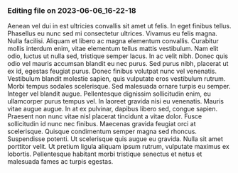 

### Editing file on 2023-06-06_16-22-18

Aenean vel dui in est ultricies convallis sit amet ut felis. In eget finibus tellus. Phasellus eu nunc sed mi consectetur ultrices. Vivamus eu felis magna. Nulla facilisi. Aliquam et libero ac magna elementum convallis. Curabitur mollis interdum enim, vitae elementum tellus mattis vestibulum.
Nam elit odio, luctus ut nulla sed, tristique semper lacus. In ac velit nibh. Donec quis odio vel mauris accumsan blandit eu nec purus. Sed purus nibh, placerat ut ex id, egestas feugiat purus. Donec finibus volutpat nunc vel venenatis. Vestibulum blandit molestie sapien, quis vulputate eros vestibulum rutrum. Morbi tempus sodales scelerisque. Sed malesuada ornare turpis eu semper. Integer vel blandit augue. Pellentesque dignissim sollicitudin enim, eu ullamcorper purus tempus vel.
In laoreet gravida nisi eu venenatis. Mauris vitae augue augue. In at ex pulvinar, dapibus libero sed, congue sapien. Praesent non nunc vitae nisl placerat tincidunt a vitae dolor. Fusce sollicitudin id nunc nec finibus. Maecenas gravida feugiat orci at scelerisque. Quisque condimentum semper magna sed rhoncus. Suspendisse potenti. Ut scelerisque quis augue eu gravida. Nulla sit amet porttitor velit. Ut pretium ligula aliquam ipsum rutrum, vulputate maximus ex lobortis. Pellentesque habitant morbi tristique senectus et netus et malesuada fames ac turpis egestas.


